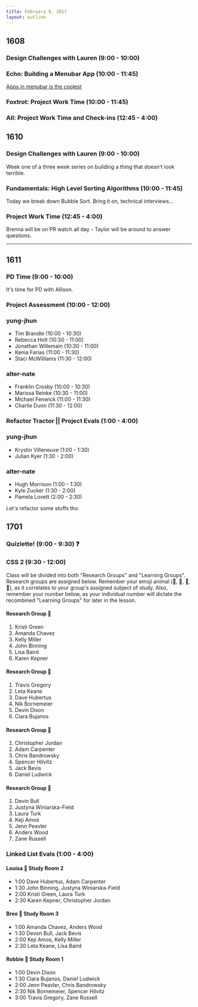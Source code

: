 ```yaml
---
title: February 9, 2017
layout: outline
---
```


## 1608

### Design Challenges with Lauren (9:00 - 10:00)

### Echo: Building a Menubar App (10:00 - 11:45)
[Apps in menubar is the coolest](http://frontend.turing.io/lessons/electron-menubar-app.html)

### Foxtrot: Project Work Time (10:00 - 11:45)

### All: Project Work Time and Check-ins (12:45 - 4:00)

## 1610

### Design Challenges with Lauren (9:00 - 10:00)
Week one of a three week series on building a thing that doesn't look terrible.  

### Fundamentals: High Level Sorting Algorithms (10:00 - 11:45)
Today we break down Bubble Sort. Bring it on, technical interviews...  

### Project Work Time (12:45 - 4:00)
Brenna will be on PR watch all day - Taylor will be around to answer questions.  

--------------------------------------------

## 1611

### PD Time (9:00 - 10:00)

It's time for PD with Allison.

### Project Assessment (10:00 - 12:00)

### yung-jhun

* Tim Brandle (10:00 - 10:30)
* Rebecca Holt (10:30 - 11:00)
* Jonathan Willemain (10:30 - 11:00)
* Kenia Farias (11:00 - 11:30)
* Staci McWilliams (11:30 - 12:00)

### alter-nate

* Franklin Crosby (10:00 - 10:30)
* Marissa Reinke (10:30 - 11:00)
* Michael Fenwick (11:00 - 11:30)
* Charlie Dunn (11:30 - 12:00)

### Refactor Tractor  || Project Evals (1:00 - 4:00)

### yung-jhun

* Krystin Villeneuve (1:00 - 1:30)
* Julian Kyer (1:30 - 2:00)

### alter-nate

* Hugh Morrison (1:00 - 1:30)
* Kyle Zucker (1:30 - 2:00)
* Pamela Lovett (2:00 - 2:30)

Let's refactor some stuffs tho.

## 1701

### Quizlette! (9:00 - 9:30) :question:

### CSS 2 (9:30 - 12:00)
Class will be divided into both "Research Groups" and "Learning Groups". Research groups are assigned below. Remember your emoji animal (:panda_face:, :snake:, :ant:, :dragon_face:), as it correlates to your group's assigned subject of study. Also, remember your number below, as your individual number will dictate the recombined "Learning Groups" for later in the lesson.

#### Research Group :panda_face:

1. Kristi Green
2. Amanda Chavez
3. Kelly Miller
4. John Binning
5. Lisa Baird
6. Karen Kepner

#### Research Group :snake:

1. Travis Gregory
2. Leta Keane
3. Dave Hubertus
4. Nik Bornemeier
5. Devin Dixon
6. Ciara Bujanos

#### Research Group :ant:

1. Christopher Jordan
2. Adam Carpenter
3. Chris Bandrowsky
4. Spencer Hilvitz
5. Jack Bevis
6. Daniel Ludwick

#### Research Group :dragon_face:

1. Devin Bull
2. Justyna Winiarska-Field
3. Laura Turk
4. Keji Amos
5. Jenn Peavler
6. Anders Wood
7. Zane Russell

### Linked List Evals (1:00 - 4:00)

#### Louisa :hear_no_evil: Study Room 2

* 1:00 Dave Hubertus, Adam Carpenter
* 1:30 John Binning, Justyna Winiarska-Field
* 2:00 Kristi Green, Laura Turk
* 2:30 Karen Kepner, Christopher Jordan

#### Bree :see_no_evil: Study Room 3

* 1:00 Amanda Chavez, Anders Wood
* 1:30 Devon Bull, Jack Bevis
* 2:00 Keji Amos, Kelly Miller
* 2:30 Leta Keane, Lisa Baird

#### Robbie :speak_no_evil: Study Room 1

* 1:00 Devin Dixon
* 1:30 Ciara Bujanos, Daniel Ludwick
* 2:00 Jenn Peavler, Chris Bandrowsky
* 2:30 Nik Bornemeier, Spencer Hilvitz
* 3:00 Travis Gregory, Zane Russell
